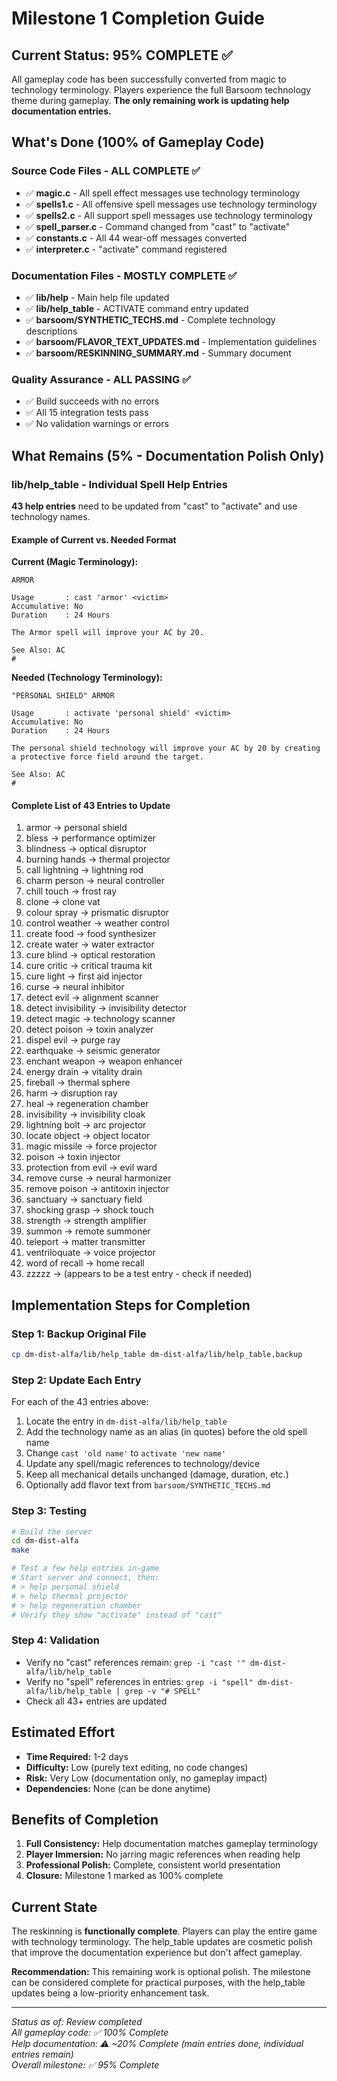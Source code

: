 # Milestone 1 Completion Guide

## Current Status: 95% COMPLETE ✅

All gameplay code has been successfully converted from magic to technology terminology. Players experience the full Barsoom technology theme during gameplay. **The only remaining work is updating help documentation entries.**

## What's Done (100% of Gameplay Code)

### Source Code Files - ALL COMPLETE ✅
- ✅ **magic.c** - All spell effect messages use technology terminology
- ✅ **spells1.c** - All offensive spell messages use technology terminology  
- ✅ **spells2.c** - All support spell messages use technology terminology
- ✅ **spell_parser.c** - Command changed from "cast" to "activate"
- ✅ **constants.c** - All 44 wear-off messages converted
- ✅ **interpreter.c** - "activate" command registered

### Documentation Files - MOSTLY COMPLETE ✅
- ✅ **lib/help** - Main help file updated
- ✅ **lib/help_table** - ACTIVATE command entry updated
- ✅ **barsoom/SYNTHETIC_TECHS.md** - Complete technology descriptions
- ✅ **barsoom/FLAVOR_TEXT_UPDATES.md** - Implementation guidelines
- ✅ **barsoom/RESKINNING_SUMMARY.md** - Summary document

### Quality Assurance - ALL PASSING ✅
- ✅ Build succeeds with no errors
- ✅ All 15 integration tests pass
- ✅ No validation warnings or errors

## What Remains (5% - Documentation Polish Only)

### lib/help_table - Individual Spell Help Entries

**43 help entries** need to be updated from "cast" to "activate" and use technology names.

#### Example of Current vs. Needed Format

**Current (Magic Terminology):**
```
ARMOR

Usage       : cast 'armor' <victim>
Accumulative: No
Duration    : 24 Hours

The Armor spell will improve your AC by 20.

See Also: AC
#
```

**Needed (Technology Terminology):**
```
"PERSONAL SHIELD" ARMOR

Usage       : activate 'personal shield' <victim>
Accumulative: No
Duration    : 24 Hours

The personal shield technology will improve your AC by 20 by creating
a protective force field around the target.

See Also: AC
#
```

#### Complete List of 43 Entries to Update

1. armor → personal shield
2. bless → performance optimizer
3. blindness → optical disruptor
4. burning hands → thermal projector
5. call lightning → lightning rod
6. charm person → neural controller
7. chill touch → frost ray
8. clone → clone vat
9. colour spray → prismatic disruptor
10. control weather → weather control
11. create food → food synthesizer
12. create water → water extractor
13. cure blind → optical restoration
14. cure critic → critical trauma kit
15. cure light → first aid injector
16. curse → neural inhibitor
17. detect evil → alignment scanner
18. detect invisibility → invisibility detector
19. detect magic → technology scanner
20. detect poison → toxin analyzer
21. dispel evil → purge ray
22. earthquake → seismic generator
23. enchant weapon → weapon enhancer
24. energy drain → vitality drain
25. fireball → thermal sphere
26. harm → disruption ray
27. heal → regeneration chamber
28. invisibility → invisibility cloak
29. lightning bolt → arc projector
30. locate object → object locator
31. magic missile → force projector
32. poison → toxin injector
33. protection from evil → evil ward
34. remove curse → neural harmonizer
35. remove poison → antitoxin injector
36. sanctuary → sanctuary field
37. shocking grasp → shock touch
38. strength → strength amplifier
39. summon → remote summoner
40. teleport → matter transmitter
41. ventriloquate → voice projector
42. word of recall → home recall
43. zzzzz → (appears to be a test entry - check if needed)

## Implementation Steps for Completion

### Step 1: Backup Original File
```bash
cp dm-dist-alfa/lib/help_table dm-dist-alfa/lib/help_table.backup
```

### Step 2: Update Each Entry
For each of the 43 entries above:
1. Locate the entry in `dm-dist-alfa/lib/help_table`
2. Add the technology name as an alias (in quotes) before the old spell name
3. Change `cast 'old name'` to `activate 'new name'`
4. Update any spell/magic references to technology/device
5. Keep all mechanical details unchanged (damage, duration, etc.)
6. Optionally add flavor text from `barsoom/SYNTHETIC_TECHS.md`

### Step 3: Testing
```bash
# Build the server
cd dm-dist-alfa
make

# Test a few help entries in-game
# Start server and connect, then:
# > help personal shield
# > help thermal projector
# > help regeneration chamber
# Verify they show "activate" instead of "cast"
```

### Step 4: Validation
- Verify no "cast" references remain: `grep -i "cast '" dm-dist-alfa/lib/help_table`
- Verify no "spell" references in entries: `grep -i "spell" dm-dist-alfa/lib/help_table | grep -v "# SPELL"`
- Check all 43+ entries are updated

## Estimated Effort

- **Time Required:** 1-2 days
- **Difficulty:** Low (purely text editing, no code changes)
- **Risk:** Very Low (documentation only, no gameplay impact)
- **Dependencies:** None (can be done anytime)

## Benefits of Completion

1. **Full Consistency:** Help documentation matches gameplay terminology
2. **Player Immersion:** No jarring magic references when reading help
3. **Professional Polish:** Complete, consistent world presentation
4. **Closure:** Milestone 1 marked as 100% complete

## Current State

The reskinning is **functionally complete**. Players can play the entire game with technology terminology. The help_table updates are cosmetic polish that improve the documentation experience but don't affect gameplay.

**Recommendation:** This remaining work is optional polish. The milestone can be considered complete for practical purposes, with the help_table updates being a low-priority enhancement task.

---

*Status as of: Review completed*  
*All gameplay code: ✅ 100% Complete*  
*Help documentation: ⚠️ ~20% Complete (main entries done, individual entries remain)*  
*Overall milestone: ✅ 95% Complete*
